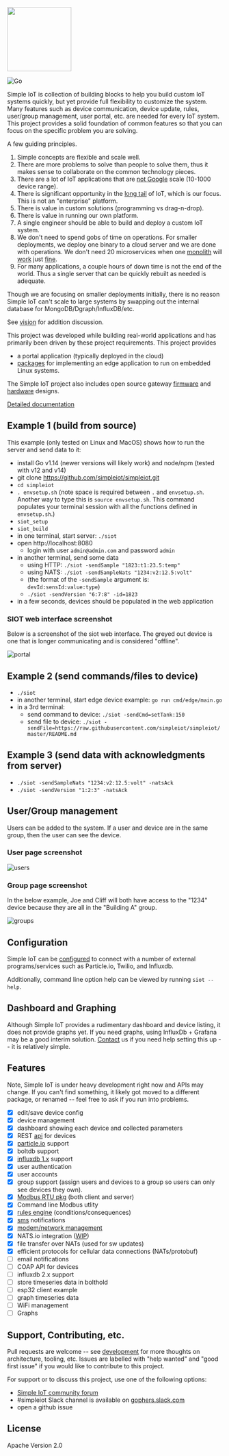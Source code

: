 <img src="docs/simple-iot-logo.png?raw=true" width="150">

![Go](https://github.com/simpleiot/simpleiot/workflows/Go/badge.svg?branch=master)

Simple IoT is collection of building blocks to help you build custom IoT systems
quickly, but yet provide full flexibility to customize the system. Many features
such as device communication, device update, rules, user/group management, user
portal, etc. are needed for every IoT system. This project provides a solid
foundation of common features so that you can focus on the specific problem you
are solving.

A few guiding principles.

1. Simple concepts are flexible and scale well.
1. There are more problems to solve than people to solve them, thus it makes
   sense to collaborate on the common technology pieces.
1. There are a lot of IoT applications that are
   [not Google](https://blog.bradfieldcs.com/you-are-not-google-84912cf44afb)
   scale (10-1000 device range).
1. There is significant opportunity in the
   [long tail](https://www.linkedin.com/pulse/long-tail-iot-param-singh) of IoT,
   which is our focus. This is not an "enterprise" platform.
1. There is value in custom solutions (programming vs drag-n-drop).
1. There is value in running our own platform.
1. A single engineer should be able to build and deploy a custom IoT system.
1. We don't need to spend gobs of time on operations. For smaller deployments,
   we deploy one binary to a cloud server and we are done with operations. We
   don't need 20 microservices when one
   [monolith](https://m.signalvnoise.com/the-majestic-monolith/) will
   [work](https://changelog.com/posts/monoliths-are-the-future) just
   [fine](https://m.signalvnoise.com/integrated-systems-for-integrated-programmers/).
1. For many applications, a couple hours of down time is not the end of the
   world. Thus a single server that can be quickly rebuilt as needed is
   adequate.

Though we are focusing on smaller deployments initially, there is no reason
Simple IoT can't scale to large systems by swapping out the internal database
for MongoDB/Dgraph/InfluxDB/etc.

See [vision](docs/vision.md) for addition discussion.

This project was developed while building real-world applications and has
primarily been driven by these project requirements. This project provides

- a portal application (typically deployed in the cloud)
- [packages](https://pkg.go.dev/github.com/simpleiot/simpleiot) for implementing
  an edge application to run on embedded Linux systems.

The Simple IoT project also includes open source gateway
[firmware](https://github.com/simpleiot/firmware/tree/master/siot-fw) and
[hardware](https://github.com/simpleiot/hardware) designs.

[Detailed documentation](docs/README.md)

## Example 1 (build from source)

This example (only tested on Linux and MacOS) shows how to run the server and
send data to it:

- install Go v1.14 (newer versions will likely work) and node/npm (tested with
  v12 and v14)
- git clone https://github.com/simpleiot/simpleiot.git
- `cd simpleiot`
- `. envsetup.sh` (note space is required between `.` and `envsetup.sh`. Another
  way to type this is `source envsetup.sh`. This command populates your terminal
  session with all the functions defined in `envsetup.sh`.)
- `siot_setup`
- `siot_build`
- in one terminal, start server: `./siot`
- open http://localhost:8080
  - login with user `admin@admin.com` and password `admin`
- in another terminal, send some data
  - using HTTP: `./siot -sendSample "1823:t1:23.5:temp"`
  - using NATS: `./siot -sendSampleNats "1234:v2:12.5:volt"`
  - (the format of the `-sendSample` argument is: `devId:sensId:value:type`)
  - `./siot -sendVersion "6:7:8" -id=1823`
- in a few seconds, devices should be populated in the web application

### SIOT web interface screenshot

Below is a screenshot of the siot web interface. The greyed out device is one
that is longer communicating and is considered "offline".

![portal](docs/portal-devices.png)

## Example 2 (send commands/files to device)

- `./siot`
- in another terminal, start edge device example: `go run cmd/edge/main.go`
- in a 3rd terminal:
  - send command to device: `./siot -sendCmd=setTank:150`
  - send file to device:
    `./siot -sendFile=https://raw.githubusercontent.com/simpleiot/simpleiot/master/README.md`

## Example 3 (send data with acknowledgments from server)

- `./siot -sendSampleNats "1234:v2:12.5:volt" -natsAck`
- `./siot -sendVersion "1:2:3" -natsAck`

## User/Group management

Users can be added to the system. If a user and device are in the same group,
then the user can see the device.

### User page screenshot

![users](docs/portal-users.png)

### Group page screenshot

In the below example, Joe and Cliff will both have access to the "1234" device
because they are all in the "Building A" group.

![groups](docs/portal-groups.png)

## Configuration

Simple IoT can be [configured](docs/environment-variables.md) to connect with a
number of external programs/services such as Particle.io, Twilio, and Influxdb.

Additionally, command line option help can be viewed by running `siot --help`.

## Dashboard and Graphing

Although Simple IoT provides a rudimentary dashboard and device listing, it does
not provide graphs yet. If you need graphs, using InfluxDb + Grafana may be a
good interim solution. [Contact](https://community.tmpdir.org/c/simple-iot/5) us
if you need help setting this up -- it is relatively simple.

## Features

Note, Simple IoT is under heavy development right now and APIs may change. If
you can't find something, it likely got moved to a different package, or renamed
-- feel free to ask if you run into problems.

- [x] edit/save device config
- [x] device management
- [x] dashboard showing each device and collected parameters
- [x] REST [api](docs/API.md) for devices
- [x] [particle.io](docs/environment-variables.md) support
- [x] boltdb support
- [x] [influxdb 1.x](docs/environment-variables.md) support
- [x] user authentication
- [x] user accounts
- [x] group support (assign users and devices to a group so users can only see
      devices they own).
- [x] [Modbus RTU pkg](https://pkg.go.dev/github.com/simpleiot/simpleiot/modbus)
      (both client and server)
- [x] Command line Modbus utlity
- [x] [rules engine](docs/rules.md) (conditions/consequences)
- [x] [sms](docs/environment-variables.md) notifications
- [x] [modem/network management](https://pkg.go.dev/github.com/simpleiot/simpleiot/network)
- [x] NATS.io integration
      ([WIP](https://github.com/simpleiot/simpleiot/tree/feature-nats))
- [x] file transfer over NATs (used for sw updates)
- [x] efficient protocols for cellular data connections (NATs/protobuf)
- [ ] email notifications
- [ ] COAP API for devices
- [ ] influxdb 2.x support
- [ ] store timeseries data in bolthold
- [ ] esp32 client example
- [ ] graph timeseries data
- [ ] WiFi management
- [ ] Graphs

## Support, Contributing, etc.

Pull requests are welcome -- see [development](docs/DEVELOPMENT.md) for more
thoughts on architecture, tooling, etc. Issues are labelled with "help wanted"
and "good first issue" if you would like to contribute to this project.

For support or to discuss this project, use one of the following options:

- [Simple IoT community forum](https://community.tmpdir.org/c/simple-iot/5)
- #simpleiot Slack channel is available on
  [gophers.slack.com](https://gophers.slack.com/messages/simpleiot/)
- open a github issue

## License

Apache Version 2.0

